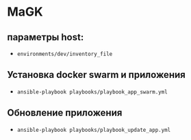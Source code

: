 # MaGK





## параметры host:<br>
*   `environments/dev/inventory_file`
  
## Установка docker swarm и приложения

* `ansible-playbook playbooks/playbook_app_swarm.yml`

## Обновление приложения

* `ansible-playbook playbooks/playbook_update_app.yml`
